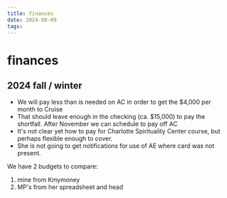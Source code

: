 ```yaml
---
title: finances
date: 2024-08-09
tags: 
---
```

# finances
## 2024 fall / winter

- We will pay less than is needed on AC in order to get the $4,000 per month to Cruise
- That should leave enough in the checking (ca. $15,000) to pay the shortfall. After November we can schedule to pay off AC
- It's not clear yet how to pay for Charlotte Spirituality Center course, but perhaps flexible enough to cover.
- She is not going to get notifications for use of AE where card was not present.

We have 2 budgets to compare:
1. mine from Kmymoney
2. MP's from her spreadsheet and head
